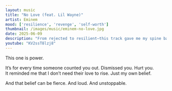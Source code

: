 ```yaml
---
layout: music
title: "No Love (feat. Lil Wayne)"
artist: Eminem
mood: ['resilience', 'revenge', 'self-worth']
thumbnail: /images/music/eminem-no-love.jpg
date: 2025-06-09
description: "From rejected to resilient—this track gave me my spine back."
youtube: "KV2ssT8lzj8"
---
```


This one is power.

It’s for every time someone counted you out. Dismissed you. Hurt you.  
It reminded me that I don’t need their love to rise. Just my own belief.

And that belief can be fierce. And loud. And unstoppable.
